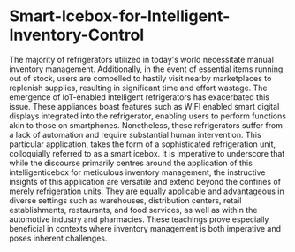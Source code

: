 # Smart-Icebox-for-Intelligent-Inventory-Control

The majority of refrigerators utilized in today's world necessitate manual inventory management. Additionally, in the event of essential items running out of stock, users are compelled to hastily visit nearby marketplaces to replenish supplies, resulting in significant time and effort wastage. The emergence of IoT-enabled intelligent refrigerators has exacerbated this issue. These appliances boast features such as WIFI enabled smart digital displays integrated into the refrigerator, enabling users to perform functions akin to those on smartphones. Nonetheless, these refrigerators suffer from a lack of automation and require substantial human intervention. This 
particular application, takes the form of a sophisticated refrigeration unit, colloquially referred to as a smart icebox. It is imperative to underscore that while the discourse primarily centres around the application of this intelligenticebox for meticulous inventory management, the instructive insights of this application are versatile and extend beyond the confines of merely refrigeration units. They are equally applicable and advantageous in diverse settings such as warehouses, distribution centers, retail establishments, restaurants, and food services, as well as within the automotive industry and pharmacies. These teachings prove especially beneficial in contexts where inventory management is both imperative and poses inherent challenges. 

